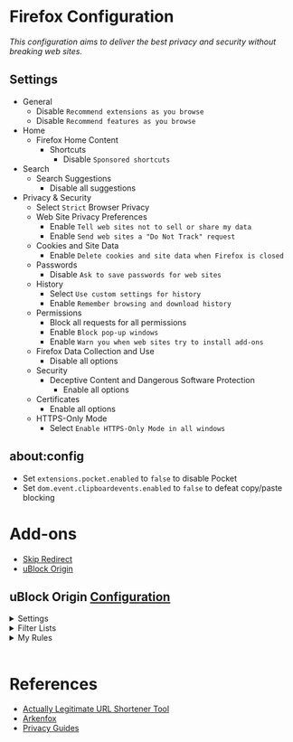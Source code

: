 # Firefox Configuration
_This configuration aims to deliver the best privacy and security without breaking web sites._


## Settings
- General
    - Disable `Recommend extensions as you browse`
    - Disable `Recommend features as you browse`
- Home
    - Firefox Home Content
        - Shortcuts
            - Disable `Sponsored shortcuts`
- Search
    - Search Suggestions
        - Disable all suggestions
- Privacy & Security
    - Select `Strict` Browser Privacy
    - Web Site Privacy Preferences
        - Enable `Tell web sites not to sell or share my data`
        - Enable `Send web sites a "Do Not Track" request`
    - Cookies and Site Data
        - Enable `Delete cookies and site data when Firefox is closed`
    - Passwords
        - Disable `Ask to save passwords for web sites`
    - History
        - Select `Use custom settings for history`
        - Enable `Remember browsing and download history`
    - Permissions
        - Block all requests for all permissions
        - Enable `Block pop-up windows`
        - Enable `Warn you when web sites try to install add-ons`
    - Firefox Data Collection and Use
        - Disable all options
    - Security
        - Deceptive Content and Dangerous Software Protection
            - Enable all options
    - Certificates
        - Enable all options
    - HTTPS-Only Mode
        - Select `Enable HTTPS-Only Mode in all windows`


## about:config
- Set `extensions.pocket.enabled` to `false` to disable Pocket
- Set `dom.event.clipboardevents.enabled` to `false` to defeat copy/paste blocking


# Add-ons
- [Skip Redirect](https://addons.mozilla.org/en-US/firefox/addon/skip-redirect/)
- [uBlock Origin](https://addons.mozilla.org/en-US/firefox/addon/ublock-origin/)


## uBlock Origin [Configuration](/firefox-config/ublock_origin_initial_config.txt)
<details>
    <summary>Settings</summary>
    <img src="firefox-config/ublock_origin_settings.png" width="800">
</details>

<details>
    <summary>Filter Lists</summary>
    <img src="firefox-config/ublock_origin_filter_lists.png" width="800">
</details>

<details>
    <summary>My Rules</summary>
    <img src="firefox-config/ublock_origin_my_rules.png" width="800">
</details>
<br />


# References
- [Actually Legitimate URL Shortener Tool](https://filterlists.com/lists/actually-legitimate-url-shortener-tool)
- [Arkenfox](https://github.com/arkenfox/user.js/wiki/4.1-Extensions)
- [Privacy Guides](https://www.privacyguides.org/en/desktop-browsers/#recommended-firefox-configuration)
